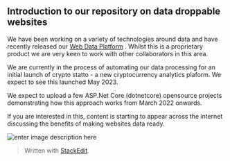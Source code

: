 ## Introduction to our repository on data droppable websites

We have been working on a variety of technologies around data and have recently released our [Web Data Platform](https://www.inforhino.co.uk/products/web-data-platform) . Whilst this is a proprietary product we are very keen to work with other collaborators in this area.

We are currently in the process of automating our data processing for an initial launch of crypto statto - a new cryptocurrency analytics plaform. We expect to see this launched May 2023.

We expect to upload a few ASP.Net Core (dotnetcore) opensource projects demonstrating how this approach works from March 2022 onwards.

If you are interested in this, content is starting to appear across the internet discussing the benefits of making websites data ready.

![enter image description here](https://www.inforhino.co.uk/images/logo.png)

> Written with [StackEdit](https://stackedit.io/).
